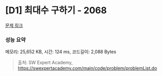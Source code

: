 # [D1] 최대수 구하기 - 2068 

[문제 링크](https://swexpertacademy.com/main/code/problem/problemDetail.do?contestProbId=AV5QQhbqA4QDFAUq) 

### 성능 요약

메모리: 25,652 KB, 시간: 124 ms, 코드길이: 2,088 Bytes



> 출처: SW Expert Academy, https://swexpertacademy.com/main/code/problem/problemList.do